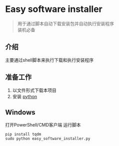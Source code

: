 # Easy software installer
> 用于通过脚本自动下载安装包并自动执行安装程序  
> 装机必备

## 介绍
主要通过shell脚本来执行下载和执行安装程序

## 准备工作
1. 以文件形式下载本项目
2. 安装 [python](https://www.python.org/ftp/python/3.10.8/python-3.10.8-macos11.pkg)

## Windows
打开PowerShell/CMD客户端
运行脚本
``` shell
pip install tqdm
sudo python easy_software_installer.py
```